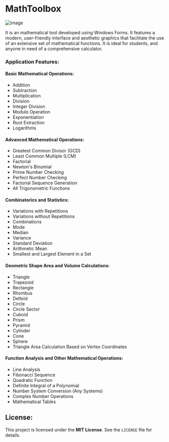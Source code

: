 # MathToolbox
![image](https://github.com/user-attachments/assets/741503a5-d98a-46ba-a0b2-b9b9cae42a7a)


It is an mathematical tool developed using Windows Forms. It features a modern, user-friendly interface and aesthetic graphics that facilitate the use of an extensive set of mathematical functions. It is ideal for students, and anyone in need of a comprehensive calculator.

### **Application Features:**
#### **Basic Mathematical Operations:**
- Addition
- Subtraction
- Multiplication
- Division
- Integer Division
- Modulo Operation
- Exponentiation
- Root Extraction
- Logarithms

#### **Advanced Mathematical Operations:**
- Greatest Common Divisor (GCD)
- Least Common Multiple (LCM)
- Factorial
- Newton's Binomial
- Prime Number Checking
- Perfect Number Checking
- Factorial Sequence Generation
- All Trigonometric Functions

#### **Combinatorics and Statistics:**
- Variations with Repetitions
- Variations without Repetitions
- Combinations
- Mode
- Median
- Variance
- Standard Deviation
- Arithmetic Mean
- Smallest and Largest Element in a Set

#### **Geometric Shape Area and Volume Calculations:**
- Triangle
- Trapezoid
- Rectangle
- Rhombus
- Deltoid
- Circle
- Circle Sector
- Cuboid
- Prism
- Pyramid
- Cylinder
- Cone
- Sphere
- Triangle Area Calculation Based on Vertex Coordinates

#### **Function Analysis and Other Mathematical Operations:**
- Line Analysis
- Fibonacci Sequence
- Quadratic Function
- Definite Integral of a Polynomial
- Number System Conversion (Any Systems)
- Complex Number Operations
- Mathematical Tables

## License:
This project is licensed under the **MIT License**. See the `LICENSE` file for details.
